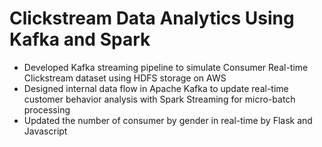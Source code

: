 # Clickstream Data Analytics Using Kafka and Spark
- Developed Kafka streaming pipeline to simulate Consumer Real-time Clickstream dataset using HDFS storage
on AWS
- Designed internal data flow in Apache Kafka to update real-time customer behavior analysis with
Spark Streaming for micro-batch processing
- Updated the number of consumer by gender in real-time by Flask and Javascript
